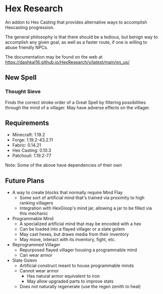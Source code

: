 # Hex Research

An addon to Hex Casting that provides alternative ways to accomplish Hexcasting progression.

The general philosophy is that there should be a tedious, but benign way to accomplish any given goal, as well as a faster route, if one is willing to abuse friendly NPCs.

The documentation may be found on the web at https://dashkal16.github.io/HexResearch/v/latest/main/en_us/

## New Spell

### Thought Sieve

Finds the correct stroke order of a Great Spell by filtering possibilities through the mind of a villager. May have adverse effects on the villager.

## Requirements

* Minecraft: 1.19.2
* Forge: 1.19.2-43.2.11
* Fabric: 0.14.21
* Hex Casting: 0.10.3
* Patchouli: 1.19.2-77

Note: Some of the above have dependencies of their own

## Future Plans

* A way to create blocks that normally require Mind Flay
  * Some sort of artificial mind that's trained via proximity to high ranking villagers
  * Integration with HexGloop's mind jar, allowing a jar to be filled via this mechanic
* Programmable Mind
  * A specialized artificial mind that may be encoded with a hex
  * Can be loaded into a flayed villager or a slate golem
  * May cast hexes, but draws media from their inventory
  * May move, interact with its inventory, fight, etc.
* Reprogrammed Villager
  * Repurposed flayed villager housing a programmable mind
  * Can wear armor
* Slate Golem
  * Artificial construct meant to house programmable minds
  * Cannot wear armor
    * Has natural armor equivalent to iron
    * May allow upgraded parts to improve stats
  * Does not naturally regenerate (use the regen zenith to heal)
